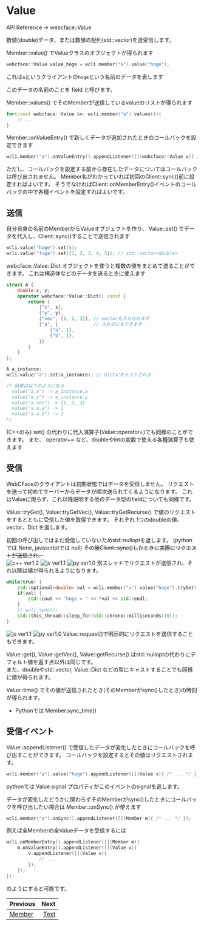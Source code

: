 # Value

API Reference → webcface::Value

数値(double)データ、または数値の配列(std::vector<double>)を送受信します。

Member::value() でValueクラスのオブジェクトが得られます
```cpp
webcface::Value value_hoge = wcli.member("a").value("hoge");
```
これは`a`というクライアントの`hoge`という名前のデータを表します

このデータの名前のことを field と呼びます。

Member::values() でそのMemberが送信しているvalueのリストが得られます
```cpp
for(const webcface::Value &v: wcli.member("a").values()){
	// ...
}
```

Member::onValueEntry() で新しくデータが追加されたときのコールバックを設定できます
```cpp
wcli.member("a").onValueEntry().appendListener([](webcface::Value v){ /* ... */ });
```
ただし、コールバックを設定する前から存在したデータについてはコールバックは呼び出されません。
Member名がわかっていれば初回のClient::sync()前に設定すればよいです。
そうでなければClient::onMemberEntry()イベントのコールバックの中で各種イベントを設定すればよいです。

## 送信

自分自身の名前のMemberからValueオブジェクトを作り、 Value::set() でデータを代入し、Client::sync()することで送信されます
```cpp
wcli.value("hoge").set(5);
wcli.value("fuga").set({1, 2, 3, 4, 5}); // std::vector<double>
```

webcface::Value::Dict オブジェクトを使うと複数の値をまとめて送ることができます。
これは構造体などのデータを送るときに使えます
```cpp
struct A {
	double x, y;
	operator webcface::Value::Dict() const {
		return {
			{"x", x},
			{"y", y},
			{"vec", {1, 2, 3}}, // vectorも入れられます
			{"a", {             // 入れ子にもできます
				{"a", 1},
				{"b", 1},
			}}
		}
	}
};

A a_instance;
wcli.value("a").set(a_instance); // Dictにキャストされる

/* 結果は以下のようになる
  value("a.x") -> a_instance.x
  value("a.y") -> a_instance.y
  value("a.vec") -> {1, 2, 3}
  value("a.a.a") -> 1
  value("a.a.b") -> 1
*/
```

 (C++のみ) set() の代わりに代入演算子(Value::operator=)でも同様のことができます。
また、 operator+= など、doubleやintの変数で使える各種演算子も使えます

## 受信

WebCFaceのクライアントは初期状態ではデータを受信しません。
リクエストを送って初めてサーバーからデータが順次送られてくるようになります。
これはValueに限らず、これ以降説明する他のデータ型のfieldについても同様です。

Value::tryGet(), Value::tryGetVec(), Value::tryGetRecurse() で値のリクエストをするとともに受信した値を取得できます。
それぞれ 1つのdoubleの値、vector、Dict を返します。

初回の呼び出しではまだ受信していないためstd::nulloptを返します。
(pythonでは None, javascriptでは null)
~~その後Client::sync()したときに実際にリクエストが送信され、~~  
![c++ ver1.2](https://img.shields.io/badge/1.2~-00599c?logo=C%2B%2B)
![js ver1.1](https://img.shields.io/badge/1.1~-f7df1e?logo=JavaScript&logoColor=black)
![py ver1.0](https://img.shields.io/badge/1.0~-3776ab?logo=python&logoColor=white)
別スレッドでリクエストが送信され、それ以降は値が得られるようになります。
```cpp
while(true) {
	std::optional<double> val = wcli.member("a").value("hoge").tryGet();
	if(val) {
		std::cout << "hoge = " << *val << std::endl;
	}
	// wcli.sync();
	std::this_thread::sleep_for(std::chrono::milliseconds(10));
}
```

![js ver1.1](https://img.shields.io/badge/1.1~-f7df1e?logo=JavaScript&logoColor=black)
![py ver1.0](https://img.shields.io/badge/1.0~-3776ab?logo=python&logoColor=white)
Value::request()で明示的にリクエストを送信することもできます。

Value::get(), Value::getVec(), Value::getRecurse() はstd::nulloptの代わりにデフォルト値を返す点以外は同じです。  
また、doubleやstd::vector<double>, Value::Dict などの型にキャストすることでも同様に値が得られます。

Value::time() でその値が送信されたとき(そのMemberがsync()したとき)の時刻が得られます。
* Pythonでは Member.sync_time()

## 受信イベント

Value::appendListener() で受信したデータが変化したときにコールバックを呼び出すことができます。
コールバックを設定するとその値はリクエストされます。
```cpp
wcli.member("a").value("hoge").appendListener([](Value v){ /* ... */ });
```
pythonでは Value.signal プロパティがこのイベントのsignalを返します。

データが変化したどうかに関わらずそのMemberがsync()したときにコールバックを呼び出したい場合は Member::onSync() が使えます
```cpp
wcli.member("a").onSync().appendListener([](Member m){ /* ... */ });
```

例えば全Memberの全Valueデータを受信するには
```cpp
wcli.onMemberEntry().appendListener([](Member m){
	m.onValueEntry().appendListener([](Value v){
		v.appendListener([](Value v){
			// ...
		});
	});
});
```
のようにすると可能です。

<div class="section_buttons">

| Previous |     Next |
|:---------|---------:|
| [Member](02_member.md) | [Text](11_text.md) |

</div>
